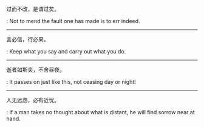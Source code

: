 过而不改，是谓过矣。

:   Not to mend the fault one has made is to err indeed.

---

言必信，行必果。

:   Keep what you say and carry out what you do.

---

逝者如斯夫，不舍昼夜。

:   It passes on just like this, not ceasing day or night!

---

人无远虑，必有近忧。

:   If a man takes no thought about what is distant, he will find sorrow near at
    hand.
